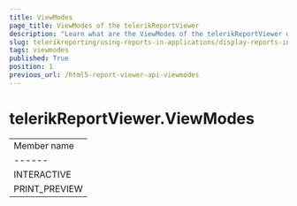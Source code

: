 ```yaml
---
title: ViewModes
page_title: ViewModes of the telerikReportViewer
description: "Learn what are the ViewModes of the telerikReportViewer object in the Telerik Reporting HTML5 Report Viewer."
slug: telerikreporting/using-reports-in-applications/display-reports-in-applications/web-application/html5-report-viewer/api-reference/telerikreportviewer-namespace/viewmodes
tags: viewmodes
published: True
position: 1
previous_url: /html5-report-viewer-api-viewmodes
---
```


# telerikReportViewer.ViewModes

|   |
| ------ |
| Member name |
| ------ |
|INTERACTIVE|
|PRINT_PREVIEW|
